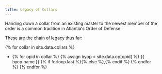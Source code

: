 ```yaml
---
title: Legacy of Collars
---
```


Handing down a collar from an existing master to the newest member of the order is a common tradition in Atlantia's Order of Defense.

These are the chain of legacy thus far:

{% for collar in site.data.collars %}
* {% for opid in collar %} {% assign byop = site.data.op[opid] %} {{ byop.name }} {% if forloop.last %}{% else %},{% endif %} {% endfor %}
{% endfor  %}

